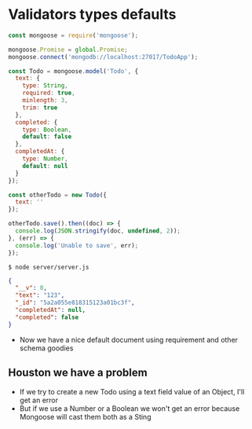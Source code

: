 # Validators types defaults
```js
const mongoose = require('mongoose');

mongoose.Promise = global.Promise;
mongoose.connect('mongodb://localhost:27017/TodoApp');

const Todo = mongoose.model('Todo', {
  text: {
    type: String,
    required: true,
    minlength: 3,
    trim: true
  },
  completed: {
    type: Boolean,
    default: false
  },
  completedAt: {
    type: Number,
    default: null
  }
});

const otherTodo = new Todo({
  text: ''
});

otherTodo.save().then((doc) => {
  console.log(JSON.stringify(doc, undefined, 2));
}, (err) => {
  console.log('Unable to save', err);
});
```

`$ node server/server.js`

```json
{        
  "__v": 0,
  "text": "123",
  "_id": "5a2a055e818315123a01bc3f",
  "completedAt": null,
  "completed": false
}
```

* Now we have a nice default document using requirement and other schema goodies

## Houston we have a problem
* If we try to create a new Todo using a text field value of an Object, I'll get an error
* But if we use a Number or a Boolean we won't get an error because Mongoose will cast them both as a Sting
